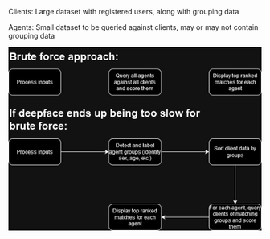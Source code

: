 
Clients: Large dataset with registered users, along with grouping data

Agents: Small dataset to be queried against clients, may or may not contain grouping data


![alt text](https://github.com/Thirdeyesine/face-match/blob/main/face-match.jpg?raw=true)



